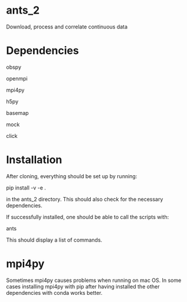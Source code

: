 # ants_2
Download, process and correlate continuous data 

# Dependencies
obspy

openmpi

mpi4py

h5py

basemap

mock

click


# Installation

After cloning, everything should be set up by running:

pip install -v -e .

in the ants_2 directory. This should also check for the necessary dependencies.

If successfully installed, one should be able to call the scripts with:

ants

This should display a list of commands.

# mpi4py

Sometimes mpi4py causes problems when running on mac OS. In some cases installing mpi4py with pip after having installed the other dependencies with conda works better.
